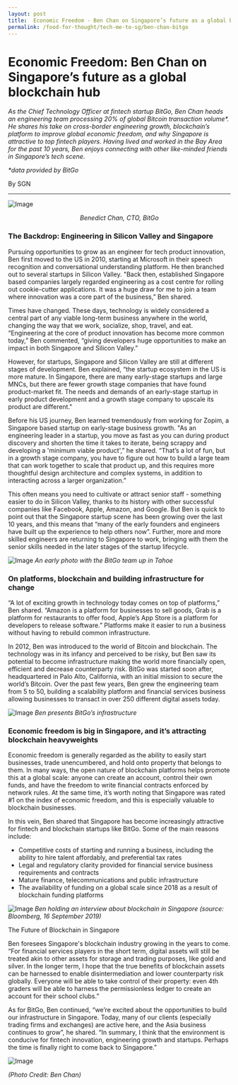 ```yaml
---
layout: post
title:  Economic Freedom - Ben Chan on Singapore’s future as a global blockchain hub
permalink: /food-for-thought/tech-me-to-sg/ben-chan-bitgo
---
```


# Economic Freedom: Ben Chan on Singapore’s future as a global blockchain hub

_As the Chief Technology Officer at fintech startup BitGo, Ben Chan heads an engineering team processing 20% of global Bitcoin transaction volume*. He shares his take on cross-border engineering growth, blockchain’s platform to improve global economic freedom, and why Singapore is attractive to top fintech players. Having lived and worked in the Bay Area for the past 10 years, Ben enjoys connecting with other like-minded friends in Singapore’s tech scene._

_*data provided by BitGo_

By SGN

<hr>

![Image](/images/stories/2020/Apr/benchan-1.png)
<p align="center"><i> Benedict Chan, CTO, BitGo </i></p>

### The Backdrop: Engineering in Silicon Valley and Singapore

Pursuing opportunities to grow as an engineer for tech product innovation, Ben first moved to the US in 2010, starting at Microsoft in their speech recognition and conversational understanding platform. He then branched out to several startups in Silicon Valley. "Back then, established Singapore based companies largely regarded engineering as a cost centre for rolling out cookie-cutter applications. It was a huge draw for me to join a team where innovation was a core part of the business,” Ben shared. 

Times have changed. These days, technology is widely considered a central part of any viable long-term business anywhere in the world, changing the way that we work, socialize, shop, travel, and eat. “Engineering at the core of product innovation has become more common today,” Ben commented, “giving developers huge opportunities to make an impact in both Singapore and Silicon Valley.”

However, for startups, Singapore and Silicon Valley are still at different stages of development. Ben explained, “the startup ecosystem in the US is more mature. In Singapore, there are many early-stage startups and large MNCs, but there are fewer growth stage companies that have found product-market fit. The needs and demands of an early-stage startup in early product development and a growth stage company to upscale its product are different." 

Before his US journey, Ben learned tremendously from working for Zopim, a Singapore based startup on early-stage business growth. "As an engineering leader in a startup, you move as fast as you can during product discovery and shorten the time it takes to iterate, being scrappy and developing a 'minimum viable product',” he shared. “That’s a lot of fun, but in a growth stage company, you have to figure out how to build a large team that can work together to scale that product up, and this requires more thoughtful design architecture and complex systems, in addition to interacting across a larger organization.” 

This often means you need to cultivate or attract senior staff - something easier to do in Silicon Valley, thanks to its history with other successful companies like Facebook, Apple, Amazon, and Google. But Ben is quick to point out that the Singapore startup scene has been growing over the last 10 years, and this means that “many of the early founders and engineers have built up the experience to help others now”. Further, more and more skilled engineers are returning to Singapore to work, bringing with them the senior skills needed in the later stages of the startup lifecycle. 

![Image](/images/stories/2020/Apr/benchan-2.jpg)
_An early photo with the BitGo team up in Tahoe_

### On platforms, blockchain and building infrastructure for change

“A lot of exciting growth in technology today comes on top of platforms,” Ben shared. “Amazon is a platform for businesses to sell goods, Grab is a platform for restaurants to offer food, Apple’s App Store is a platform for developers to release software.” Platforms make it easier to run a business without having to rebuild common infrastructure. 

In 2012, Ben was introduced to the world of Bitcoin and blockchain. The technology was in its infancy and perceived to be risky, but Ben saw its potential to become infrastructure making the world more financially open, efficient and decrease counterparty risk. BitGo was started soon after, headquartered in Palo Alto, California, with an initial mission to secure the world’s Bitcoin. Over the past few years, Ben grew the engineering team from 5 to 50, building a scalability platform and financial services business allowing businesses to transact in over 250 different digital assets today. 

![Image](/images/stories/2020/Apr/benchan-3.jpg)
_Ben presents BitGo’s infrastructure_

### Economic freedom is big in Singapore, and it’s attracting blockchain heavyweights

Economic freedom is generally regarded as the ability to easily start businesses, trade unencumbered, and hold onto property that belongs to them. In many ways, the open nature of blockchain platforms helps promote this at a global scale: anyone can create an account, control their own funds, and have the freedom to write financial contracts enforced by network rules. At the same time, it’s worth noting that Singapore was rated #1 on the index of economic freedom, and this is especially valuable to blockchain businesses. 

In this vein, Ben shared that Singapore has become increasingly attractive for fintech and blockchain startups like BitGo. Some of the main reasons include:

-	Competitive costs of starting and running a business, including the ability to hire talent affordably, and preferential tax rates
-	Legal and regulatory clarity provided for financial service business requirements and contracts
-	Mature finance, telecommunications and public infrastructure
-	The availability of funding on a global scale since 2018 as a result of blockchain funding platforms

![Image](/images/stories/2020/Apr/benchan-4.jpg)
_Ben holding an interview about blockchain in Singapore (source: Bloomberg, 16 September 2019)_

The Future of Blockchain in Singapore

Ben foresees Singapore's blockchain industry growing in the years to come. “For financial services players in the short term, digital assets will still be treated akin to other assets for storage and trading purposes, like gold and silver. In the longer term, I hope that the true benefits of blockchain assets can be harnessed to enable disintermediation and lower counterparty risk globally. Everyone will be able to take control of their property: even 4th graders will be able to harness the permissionless ledger to create an account for their school clubs.”

As for BitGo, Ben continued, “we’re excited about the opportunities to build our infrastructure in Singapore. Today, many of our clients (especially trading firms and exchanges) are active here, and the Asia business continues to grow”, he shared. “In summary, I think that the environment is conducive for fintech innovation, engineering growth and startups. Perhaps the time is finally right to come back to Singapore.” 

![Image](/images/stories/2020/Apr/benchan-5.jpg)

_(Photo Credit: Ben Chan)_

